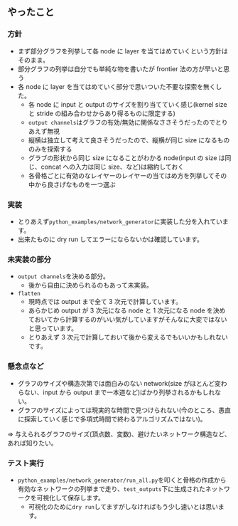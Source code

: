 ## やったこと

### 方針

- まず部分グラフを列挙して各 node に layer を当てはめていくという方針はそのまま。
- 部分グラフの列挙は自分でも単純な物を書いたが frontier 法の方が早いと思う
- 各 node に layer を当てはめていく部分で思いついた不要な探索を無くした。
  - 各 node に input と output のサイズを割り当てていく感じ(kernel size と stride の組み合わせからあり得るものに限定する)
  - `output channels`はグラフの有効/無効に関係なささそうだったのでとりあえず無視
  - 縦横は独立して考えて良さそうだったので、縦横が同じ size になるもののみを探索する
  - グラブの形状から同じ size になることがわかる node(input の size は同じ、concat への入力は同じ size、など)は縮約しておく
  - 各骨格ごとに有効のなレイヤーのレイヤーの当てはめ方を列挙してその中から良さげなものを一つ選ぶ

### 実装

- とりあえず`python_examples/network_generator`に実装した分を入れています。
- 出来たものに dry run してエラーにならないかは確認しています。

### 未実装の部分

- `output channels`を決める部分。
  - 後から自由に決められるのもあって未実装。
- `flatten`
  - 現時点では output まで全て 3 次元で計算しています。
  - あらかじめ output が 3 次元になる node と 1 次元になる node を決めておいてから計算するのがいい気がしていますがそんなに大変ではないと思っています。
  - とりあえず 3 次元で計算しておいて後から変えるでもいいかもしれないです。

### 懸念点など

- グラフのサイズや構造次第では面白みのない network(size がほとんど変わらない、input から output まで一本道など)ばかり列挙されるかもしれない。
- グラフのサイズによっては現実的な時間で見つけられない(今のところ、愚直に探索していく感じで多項式時間で終わるアルゴリズムではない)。

=> 与えられるグラフのサイズ(頂点数、変数)、避けたいネットワーク構造など、あれば知りたい。

### テスト実行

- `python_examples/network_generator/run_all.py`を叩くと骨格の作成から有効なネットワークの列挙まで走り、`test_outputs`下に生成されたネットワークを可視化して保存します。
  - 可視化のために`dry run`してますがしなければもう少し速いとは思います。
